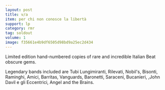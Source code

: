 ```yaml
---
layout: post
title: v/a
item: per chi non conosce la libertà
support: lp
category: rmr
tag: soldout
volume: 1
image: f35661e4b9df6505d98bd9a25ec2d434
---
```


Limited edition hand-numbered copies of rare and incredible Italian Beat obscure gems.

Legendary bands included are Tubi Lungimiranti, Rilevati, Nobil's, Bisonti, Raminghi, Amici, Barritas, Vanguards, Baronetti, Saraceni, Bucanieri, ,John Davil e gli Eccentrici, Angel and the Brains.

